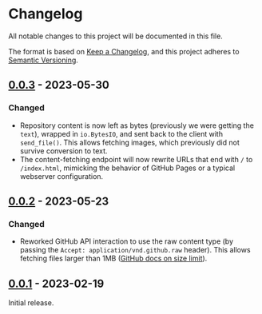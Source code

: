 # Changelog

All notable changes to this project will be documented in this file.

The format is based on [Keep a Changelog](https://keepachangelog.com/en/1.0.0/),
and this project adheres to [Semantic Versioning](https://semver.org/spec/v2.0.0.html).

## [0.0.3] - 2023-05-30
### Changed
- Repository content is now left as bytes (previously we were getting the
  `text`), wrapped in `io.BytesIO`, and sent back to the client with
  `send_file()`. This allows fetching images, which previously did not survive
  conversion to text.
- The content-fetching endpoint will now rewrite URLs that end with `/` to
  `/index.html`, mimicking the behavior of GitHub Pages or a typical webserver
  configuration.

## [0.0.2] - 2023-05-23
### Changed
- Reworked GitHub API interaction to use the raw content type (by passing the
  `Accept: application/vnd.github.raw` header). This allows fetching files
  larger than 1MB ([GitHub docs on size limit]).

[GitHub docs on size limit]: https://docs.github.com/en/rest/reference/repos#size-limits

## [0.0.1] - 2023-02-19
Initial release.

[0.0.3]: https://github.com/sclabs/private-ghp/compare/v0.0.2...v0.0.3
[0.0.2]: https://github.com/sclabs/private-ghp/compare/v0.0.1...v0.0.2
[0.0.1]: https://github.com/sclabs/private-ghp/releases/tag/v0.0.1
